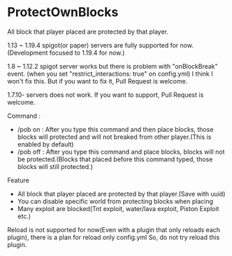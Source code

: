 # ProtectOwnBlocks
All block that player placed are protected by that player.

1.13 ~ 1.19.4 spigot(or paper) servers are fully supported for now.
(Development focused to 1.19.4 for now.)

1.8 ~ 1.12.2 spigot server works but there is problem with "onBlockBreak" event. (when you set "restrict_interactions: true" on config.yml) 
I think I won't fix this. But if you want to fix it, Pull Request is welcome.

1.7.10- servers does not work. If you want to support, Pull Request is welcome.

Command : 
 - /pob on : After you type this command and then place blocks, those blocks will protected and will not breaked from other player.(This is enabled by default)
 - /pob off : After you type this command and place blocks, blocks will not be protected.(Blocks that placed before this command typed, those blocks will still protected.)

Feature
 - All block that player placed are protected by that player.(Save with uuid)
 - You can disable specific world from protecting blocks when placing
 - Many exploit are blocked(Tnt exploit, water/lava exploit, Piston Exploit etc.)


Reload is not supported for now(Even with a plugin that only reloads each plugin), there is a plan for reload only config.yml
So, do not try reload this plugin.
